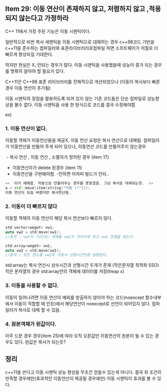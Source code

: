 ## Item 29: 이동 연산이 존재하지 않고, 저렴하지 않고 ,적용되지 않는다고 가정하라

C++ 11에서 가장 주된 기능은 이동 시멘틱이다. 

일반적으로 비싼 복사 세멘틱을 이동 시멘틱으로 대체하는 경우 c++98코드 기반을 c++11을 준수하는 컴파일러와
표준라이브러리로컴파일 하면 소프트웨어거 저절로 더 빠르게 향상되길 기대한다. 

하지만 현실은 X, 안되는 경우가 많다. 이동 시맨틱을 사용했을때 성능이 증가 되는 경우를 명확히 알아야 할 필요가 있다.

C++11은 C++98 표준 라이브러리를 전체적으로 개선되었으나 (이동이 복사보다 빠른경우 이동 연산이 추가됨) 

이동 시멘틱의 장점을 활용하도록 되어 있지 않는 기존 코드들은 단순 컴파일로 성능향상을 볼수 없다.
이동 시멘틱을 사용 한 방식으로 코드를 결국 수정해야함. 

ex)

### 1. 이동 연산이 없다. 
이동할 객체가 이동연산들을 제공X, 이동 연산 요청은 복사 연산으로 대체됨.
컴파일러가 이동연산을 만들어 주게 되어 있으나, 이동연산 코드를 만들어주지 않는경우 

 - 복사 연산 , 이동 연산 , 소멸자가 정의된 경우 (item 17)
 - 이동연산자가 delete 된경우 (item 11)
 - 이동연산을 구현해야함. -안하면 어차피 빌드가 안되..
 
 ```c++
 <<  이거 애매함. 자동으로 만들어주는 경우를 못찾겠음. 그냥 복사로 대체되는듯.  >>
 a = std::move(item(string("이동 !!"))); 
 이동 연산이 되길 바랬지만 복사연산됨..
 ```
 ### 2. 이동이 더 빠르지 않다 
 이동할 객체의 이동 연산이 해당 복사 연산보다 빠르지 않다.
 
 ```c++
 std:vector<weget> vw1;
 auto vw2 = std:move(vw1);
 //동작 : vw1이 가리키는 객체를 vw2가 가리키게 하고 vw1 연결을 끊는다. 
 
 std:array<weget> vw1;
 auto vw2 = std:move(vw1);
 //동작 : 모든 원소를 vw2로 이동시 선형시간만큼 실행된다.
 
 ```
 std:array는 복사 연산시 상수시간과 선형시간 두개가 존재 (작은문자열 최적화 SSO)
 작은 문자열의 경우 std:array안의 객체에 데이터를 저장(heap x)
 
 ### 3. 이동을 사용할 수 없다.
 이동이 일어나려면 이동 연산이 예외를 방출하지 않아야 하는 코드(noexcept 함수내부 에서 이동이 적합할 때 인듯)에서
 해당연산이 noexcept로 선언이 되어있지 않다. 컴파일러가 복사로 대체 할 수 있음.
 
 ### 4. 원본객체가 왼값이다.
 아주 드문 경우 경우(item 25)에 따라 오직 오른값만 이동연산의 원본이 될 수 있는 경우도 있다. 왼값은 복사가 되는듯?
 
 ## 정리 
 c++11을 쓴다고 이동 시멘틱 성능 향상을 무조건 얻을수 있는게 아니다. 결국 위 조건이 만족할 경우에만(효과적인 이동연산이 제공될 경우에만)
 이동 시멘틱이 효과를 볼 수 있다. 
  
 
 
